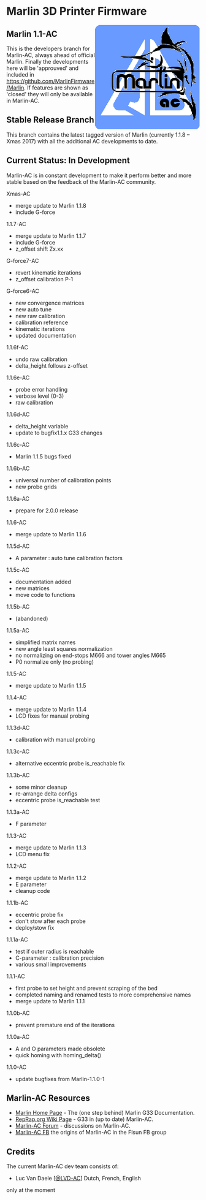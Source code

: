 ﻿# Marlin 3D Printer Firmware
<img align="right" src="pic/marlin-250.png" />

## Marlin 1.1-AC

This is the developers branch for Marlin-AC, always ahead of official Marlin. Finally the developments here will be 'approuved' and included in https://github.com/MarlinFirmware/Marlin. If features are shown as 'closed' they will only be available in Marlin-AC.


## Stable Release Branch

This branch contains the latest tagged version of Marlin (currently 1.1.8 – Xmas 2017) with all the additional AC developments to date.


## Current Status: In Development

Marlin-AC is in constant development to make it perform better and more stable based on the feedback of the Marlin-AC community.

Xmas-AC
- merge update to Marlin 1.1.8
- include G-force

1.1.7-AC
- merge update to Marlin 1.1.7
- include G-force
- z_offset shift Zx.xx

G-force7-AC
- revert kinematic iterations
- z_offset calibration P-1

G-force6-AC
- new convergence matrices
- new auto tune
- new raw calibration
- calibration reference
- kinematic iterations
- updated documentation

1.1.6f-AC
- undo raw calibration
- delta_height follows z-offset

1.1.6e-AC
- probe error handling
- verbose level (0-3)
- raw calibration

1.1.6d-AC
- delta_height variable
- update to bugfix1.1.x G33 changes

1.1.6c-AC
- Marlin 1.1.5 bugs fixed

1.1.6b-AC
- universal number of calibration points
- new probe grids

1.1.6a-AC
- prepare for 2.0.0 release

1.1.6-AC
- merge update to Marlin 1.1.6

1.1.5d-AC
- A parameter : auto tune calibration factors

1.1.5c-AC
- documentation added
- new matrices
- move code to functions

1.1.5b-AC
- (abandoned)

1.1.5a-AC
- simplified matrix names
- new angle least squares normalization
- no normalizing on end-stops M666 and tower angles M665
- P0 normalize only (no probing)

1.1.5-AC
- merge update to Marlin 1.1.5

1.1.4-AC
- merge update to Marlin 1.1.4
- LCD fixes for manual probing

1.1.3d-AC
- calibration with manual probing

1.1.3c-AC
- alternative eccentric probe is_reachable fix

1.1.3b-AC
- some minor cleanup
- re-arrange delta configs
- eccentric probe is_reachable test

1.1.3a-AC
- F parameter

1.1.3-AC
- merge update to Marlin 1.1.3
- LCD menu fix

1.1.2-AC
- merge update to Marlin 1.1.2
- E parameter
- cleanup code

1.1.1b-AC
- eccentric probe fix
- don't stow after each probe
- deploy/stow fix

1.1.1a-AC
- test if outer radius is reachable
- C-parameter : calibration precision
- various small improvements

1.1.1-AC
- first probe to set height and prevent scraping of the bed
- completed naming and renamed tests to more comprehensive names
- merge update to Marlin 1.1.1

1.1.0b-AC
- prevent premature end of the iterations

1.1.0a-AC
- A and O parameters made obsolete
- quick homing with homing_delta()

1.1.0-AC
- update bugfixes from Marlin-1.1.0-1


## Marlin-AC Resources

- [Marlin Home Page](http://marlinfw.org/docs/gcode/G033.html) - The (one step behind) Marlin G33 Documentation.
- [RepRap.org Wiki Page](http://reprap.org/wiki/G-code#G33:_Delta_Auto_Calibration_.28Marlin_1.1.x.29) - G33 in (up to date) Marlin-AC.
- [Marlin-AC Forum](http://forums.reprap.org/read.php?178,762487) - discussions on Marlin-AC.
- [Marlin-AC FB](https://www.facebook.com/groups/FLSUN3DP/) the origins of Marlin-AC in the Flsun FB group


## Credits

The current Marlin-AC dev team consists of:
 - Luc Van Daele [[@LVD-AC](https://github.com/LVD-AC)] Dutch, French, English

only at the moment
